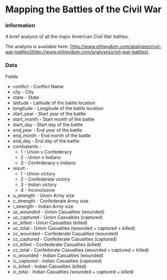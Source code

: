 # Mapping the Battles of the Civil War

### Information

A brief analysis of all the major American Civil War battles.

The analysis is available here: [http://www.ohheydom.com/analyses/civil-war-battles](http://www.ohheydom.com/analyses/civil-war-battles).

### Data

Fields
* conflict - Conflict Name
* city - City
* state - State
* latitude - Latitude of the battle location
* longitude - Longitude of the battle location
* start_year - Start year of the battle
* start_month - Start month of the battle
* start_day - Start day of the battle
* end_year - End year of the battle
* end_month - End month of the battle
* end_day - End day of the battle
* combatants - 
  * 1 - Union v Confederacy
  * 2 - Union v Indians
  * 3 - Confederacy v Indians
* result -
  * 1 - Union victory
  * 2 - Confederate victory
  * 3 - Indian victory
  * 4 - Inconclusive
* u_strength - Union Army size
* c_strength - Confederate Army size
* i_strength - Indian Army size
* uc_wounded - Union Casualties (wounded)
* uc_captured - Union Casualties (captured)
* uc_killed - Union Casualties (killed)
* uc_total - Union Casualties (wounded + captured + killed)
* cc_wounded - Confederate Casualties (wounded)
* cc_captured - Confederate Casualties (captured)
* cc_killed - Confederate Casualties (killed)
* cc_total - Confederate Casualties (wounded + captured + killed)
* ic_wounded - Indian Casualties (wounded)
* ic_captured - Indian Casualties (captured)
* ic_killed - Indian Casualties (killed)
* ic_total - Indian Casualties (wounded + captured + killed)
